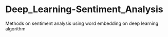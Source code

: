 # Deep_Learning-Sentiment_Analysis
 Methods on sentiment analysis using word embedding on deep learning algorithm

